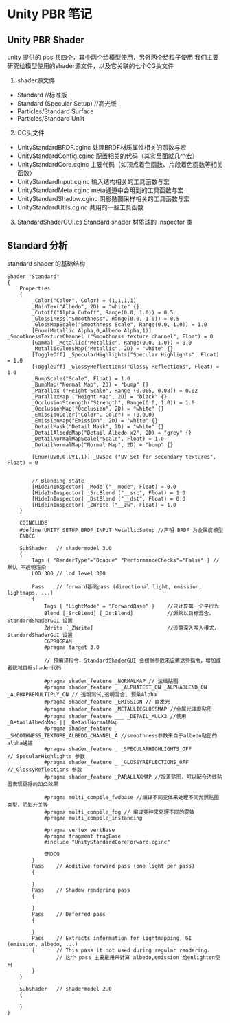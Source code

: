 # Unity PBR 笔记

## Unity PBR Shader

unity 提供的 pbs 共四个，其中两个给模型使用，另外两个给粒子使用
我们主要研究给模型使用的shader源文件，以及它关联的七个CG头文件

1. shader源文件
- Standard                      //标准版                 
- Standard (Specular Setup)     //高光版
- Particles/Standard Surface
- Particles/Standard Unlit

2. CG头文件
- UnityStandardBRDF.cginc 处理BRDF材质属性相关的函数与宏
- UnityStandardConfig.cginc 配置相关的代码（其实里面就几个宏）
- UnityStandardCore.cginc 主要代码（如顶点着色函数、片段着色函数等相关函数）
- UnityStandardInput.cginc 输入结构相关的工具函数与宏
- UnityStandardMeta.cginc meta通道中会用到的工具函数与宏
- UnityStandardShadow.cginc 阴影贴图采样相关的工具函数与宏
- UnityStandardUtils.cginc 共用的一些工具函数

3. StandardShaderGUI.cs Standard shader 材质球的 Inspector 类
    
## Standard 分析
standard shader 的基础结构

``` standard 代码
Shader "Standard"
{
    Properties
    {
        _Color("Color", Color) = (1,1,1,1)
        _MainTex("Albedo", 2D) = "white" {}
        _Cutoff("Alpha Cutoff", Range(0.0, 1.0)) = 0.5
        _Glossiness("Smoothness", Range(0.0, 1.0)) = 0.5
        _GlossMapScale("Smoothness Scale", Range(0.0, 1.0)) = 1.0
        [Enum(Metallic Alpha,0,Albedo Alpha,1)] _SmoothnessTextureChannel ("Smoothness texture channel", Float) = 0
        [Gamma] _Metallic("Metallic", Range(0.0, 1.0)) = 0.0
        _MetallicGlossMap("Metallic", 2D) = "white" {}
        [ToggleOff] _SpecularHighlights("Specular Highlights", Float) = 1.0
        [ToggleOff] _GlossyReflections("Glossy Reflections", Float) = 1.0
        _BumpScale("Scale", Float) = 1.0
        _BumpMap("Normal Map", 2D) = "bump" {}
        _Parallax ("Height Scale", Range (0.005, 0.08)) = 0.02
        _ParallaxMap ("Height Map", 2D) = "black" {}
        _OcclusionStrength("Strength", Range(0.0, 1.0)) = 1.0
        _OcclusionMap("Occlusion", 2D) = "white" {}
        _EmissionColor("Color", Color) = (0,0,0)
        _EmissionMap("Emission", 2D) = "white" {}
        _DetailMask("Detail Mask", 2D) = "white" {}
        _DetailAlbedoMap("Detail Albedo x2", 2D) = "grey" {}
        _DetailNormalMapScale("Scale", Float) = 1.0
        _DetailNormalMap("Normal Map", 2D) = "bump" {}

        [Enum(UV0,0,UV1,1)] _UVSec ("UV Set for secondary textures", Float) = 0


        // Blending state
        [HideInInspector] _Mode ("__mode", Float) = 0.0
        [HideInInspector] _SrcBlend ("__src", Float) = 1.0
        [HideInInspector] _DstBlend ("__dst", Float) = 0.0
        [HideInInspector] _ZWrite ("__zw", Float) = 1.0
    }

    CGINCLUDE
    #define UNITY_SETUP_BRDF_INPUT MetallicSetup //声明 BRDF 为金属度模型
    ENDCG

    SubShader   // shadermodel 3.0
    {
		Tags { "RenderType"="Opaque" "PerformanceChecks"="False" } // 默认 不透明渲染
		LOD 300 // lod level 300

        Pass    // forward基础pass (directional light, emission, lightmaps, ...)
        {
            Tags { "LightMode" = "ForwardBase" }    //只计算第一个平行光
            Blend [_SrcBlend] [_DstBlend]           //源乘以目标混合，StandardShaderGUI 设置
            ZWrite [_ZWrite]                        //设置深入写入模式，StandardShaderGUI 设置
            CGPROGRAM
            #pragma target 3.0
            
            // 预编译指令，StandardShaderGUI 会根据参数来设置这些指令，增加或者裁减目标shader代码

            #pragma shader_feature _NORMALMAP // 法线贴图
            #pragma shader_feature _ _ALPHATEST_ON _ALPHABLEND_ON _ALPHAPREMULTIPLY_ON // 透明测试,透明混合, 预乘Alpha
            #pragma shader_feature _EMISSION // 自发光
            #pragma shader_feature _METALLICGLOSSMAP //金属光泽度贴图
            #pragma shader_feature ___ _DETAIL_MULX2 //使用 _DetailAlbedoMap || _DetailNormalMap
            #pragma shader_feature _ _SMOOTHNESS_TEXTURE_ALBEDO_CHANNEL_A //smoothness参数来自于albedo贴图的alpha通道
            #pragma shader_feature _ _SPECULARHIGHLIGHTS_OFF //_SpecularHighlights 参数
            #pragma shader_feature _ _GLOSSYREFLECTIONS_OFF //_GlossyReflections 参数
            #pragma shader_feature _PARALLAXMAP //视差贴图，可以配合法线贴图表现更好的凹凸效果

            #pragma multi_compile_fwdbase //编译不同变体来处理不同光照贴图类型，阴影开关等
            #pragma multi_compile_fog // 编译变种来处理不同的雾效
            #pragma multi_compile_instancing

            #pragma vertex vertBase
            #pragma fragment fragBase
            #include "UnityStandardCoreForward.cginc"

            ENDCG
        }
        Pass    // Additive forward pass (one light per pass)
        {

        }
        Pass    // Shadow rendering pass
        {

        }
        Pass    // Deferred pass
        {

        }
        Pass    // Extracts information for lightmapping, GI (emission, albedo, ...)
        {       // This pass it not used during regular rendering.
                // 这个 pass 主要是用来计算 albedo,emission 给enlighten使用
        }     
    }

    SubShader   // shadermodel 2.0
    {

    }
}
```